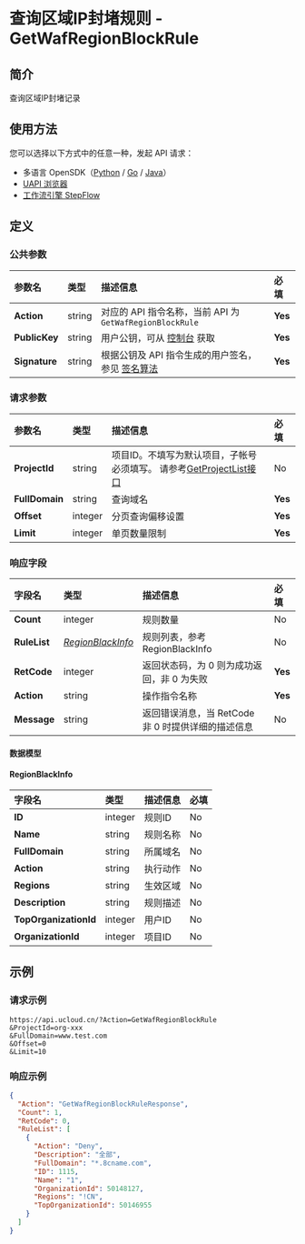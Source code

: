 # 查询区域IP封堵规则 - GetWafRegionBlockRule

## 简介

查询区域IP封堵记录





## 使用方法

您可以选择以下方式中的任意一种，发起 API 请求：
- 多语言 OpenSDK（[Python](https://github.com/ucloud/ucloud-sdk-python3) / [Go](https://github.com/ucloud/ucloud-sdk-go) / [Java](https://github.com/ucloud/ucloud-sdk-java)）
- [UAPI 浏览器](https://console.ucloud.cn/uapi/detail?id=GetWafRegionBlockRule)
- [工作流引擎 StepFlow](https://console.ucloud.cn/stepflow/manage/)

## 定义

### 公共参数

| 参数名 | 类型 | 描述信息 | 必填 |
|:---|:---|:---|:---|
| **Action**     | string  | 对应的 API 指令名称，当前 API 为 `GetWafRegionBlockRule`                        | **Yes** |
| **PublicKey**  | string  | 用户公钥，可从 [控制台](https://console.ucloud.cn/uapi/apikey) 获取                                             | **Yes** |
| **Signature**  | string  | 根据公钥及 API 指令生成的用户签名，参见 [签名算法](api/summary/signature.md)  | **Yes** |

### 请求参数

| 参数名 | 类型 | 描述信息 | 必填 |
|:---|:---|:---|:---|
| **ProjectId** | string | 项目ID。不填写为默认项目，子帐号必须填写。 请参考[GetProjectList接口](api/summary/get_project_list) |No|
| **FullDomain** | string | 查询域名  |**Yes**|
| **Offset** | integer | 分页查询偏移设置 |**Yes**|
| **Limit** | integer | 单页数量限制 |**Yes**|

### 响应字段

| 字段名 | 类型 | 描述信息 | 必填 |
|:---|:---|:---|:---|
| **Count** | integer | 规则数量 |No|
| **RuleList** | [*RegionBlackInfo*](#RegionBlackInfo) | 规则列表，参考RegionBlackInfo |No|
| **RetCode** | integer | 返回状态码，为 0 则为成功返回，非 0 为失败 |**Yes**|
| **Action** | string | 操作指令名称 |**Yes**|
| **Message** | string | 返回错误消息，当 RetCode 非 0 时提供详细的描述信息 |No|

#### 数据模型


#### RegionBlackInfo

| 字段名 | 类型 | 描述信息 | 必填 |
|:---|:---|:---|:---|
| **ID** | integer | 规则ID |No|
| **Name** | string | 规则名称 |No|
| **FullDomain** | string | 所属域名 |No|
| **Action** | string | 执行动作 |No|
| **Regions** | string | 生效区域 |No|
| **Description** | string | 规则描述 |No|
| **TopOrganizationId** | integer | 用户ID |No|
| **OrganizationId** | integer | 项目ID |No|

## 示例

### 请求示例
    
```
https://api.ucloud.cn/?Action=GetWafRegionBlockRule
&ProjectId=org-xxx
&FullDomain=www.test.com
&Offset=0
&Limit=10
```

### 响应示例
    
```json
{
  "Action": "GetWafRegionBlockRuleResponse",
  "Count": 1,
  "RetCode": 0,
  "RuleList": [
    {
      "Action": "Deny",
      "Description": "全部",
      "FullDomain": "*.8cname.com",
      "ID": 1115,
      "Name": "1",
      "OrganizationId": 50148127,
      "Regions": "!CN",
      "TopOrganizationId": 50146955
    }
  ]
}
```




